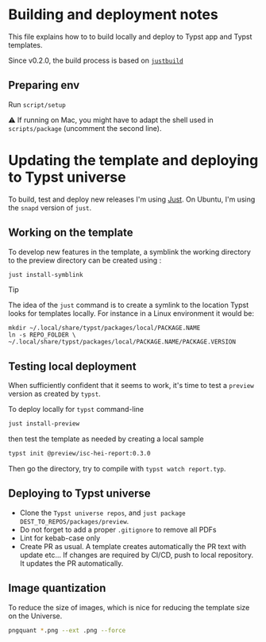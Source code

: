 # Building and deployment notes 
This file explains how to to build locally and deploy to Typst app and Typst templates. 

Since v0.2.0, the build process is based on [`justbuild`](https://github.com/just-buildsystem/justbuild)

## Preparing env
Run `script/setup`

:warning: If running on Mac, you might have to adapt the shell used in `scripts/package` (uncomment the second line).

# Updating the template and deploying to Typst universe
To build, test and deploy new releases I'm using [Just](https://github.com/casey/just). On Ubuntu, I'm using the `snapd` version of `just`.

## Working on the template
To develop new features in the template, a symblink the working directory to the preview directory can be created using :

```bash
just install-symblink
```

> [!TIP]
> The idea of the `just` command is to create a symlink to the location Typst looks for templates locally. For instance in a Linux environment it would be:
>
> ```shell
> mkdir ~/.local/share/typst/packages/local/PACKAGE.NAME
> ln -s REPO_FOLDER \
> ~/.local/share/typst/packages/local/PACKAGE.NAME/PACKAGE.VERSION
> ```
>

## Testing local deployment
When sufficiently confident that it seems to work, it's time to test a `preview` version as created by `typst`.

To deploy locally for `typst` command-line

```bash
just install-preview
```

then test the template as needed by creating a local sample

```bash
typst init @preview/isc-hei-report:0.3.0
```

Then go the directory, try to compile with `typst watch report.typ`.

## Deploying to Typst universe

- Clone the `Typst universe repos`, and `just package DEST_TO_REPOS/packages/preview`. 
- Do not forget to add a proper `.gitignore` to remove all PDFs
- Lint for kebab-case only
- Create PR as usual. A template creates automatically the PR text with update etc... If changes are required by CI/CD, push to local repository. It updates the PR automatically.

## Image quantization
To reduce the size of images, which is nice for reducing the template size on the Universe.

```bash
pngquant *.png --ext .png --force
```